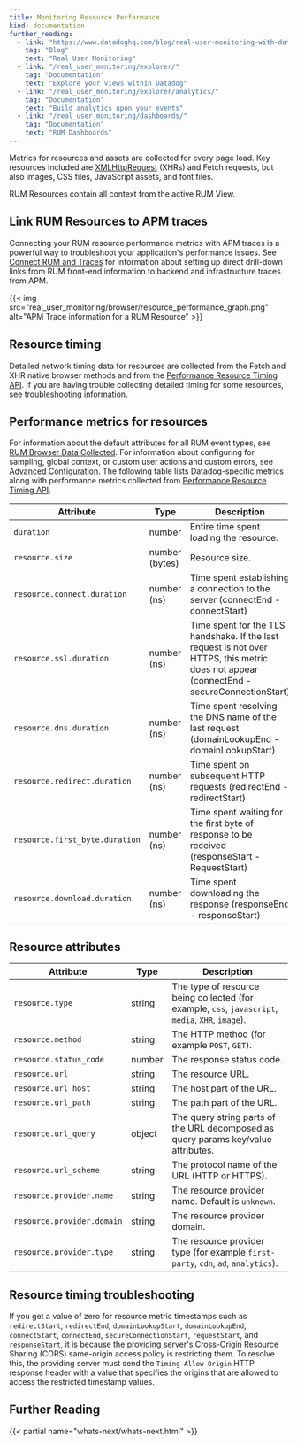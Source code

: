 ```yaml
---
title: Monitoring Resource Performance
kind: documentation
further_reading:
  - link: "https://www.datadoghq.com/blog/real-user-monitoring-with-datadog/"
    tag: "Blog"
    text: "Real User Monitoring"
  - link: "/real_user_monitoring/explorer/"
    tag: "Documentation"
    text: "Explore your views within Datadog"
  - link: "/real_user_monitoring/explorer/analytics/"
    tag: "Documentation"
    text: "Build analytics upon your events"
  - link: "/real_user_monitoring/dashboards/"
    tag: "Documentation"
    text: "RUM Dashboards"
---
```


Metrics for resources and assets are collected for every page load. Key resources included are [XMLHttpRequest][1] (XHRs) and Fetch requests, but also images, CSS files, JavaScript assets, and font files.

RUM Resources contain all context from the active RUM View.

## Link RUM Resources to APM traces

Connecting your RUM resource performance metrics with APM traces is a powerful way to troubleshoot your application's performance issues. See [Connect RUM and Traces][2] for information about setting up direct drill-down links from RUM front-end information to backend and infrastructure traces from APM.

{{< img src="real_user_monitoring/browser/resource_performance_graph.png" alt="APM Trace information for a RUM Resource"  >}}

## Resource timing

Detailed network timing data for resources are collected from the Fetch and XHR native browser methods and from the [Performance Resource Timing API][3]. If you are having trouble collecting detailed timing for some resources, see [troubleshooting information](#resource-timing-troubleshooting).

## Performance metrics for resources

For information about the default attributes for all RUM event types, see [RUM Browser Data Collected][4]. For information about configuring for sampling, global context, or custom user actions and custom errors, see [Advanced Configuration][5]. The following table lists Datadog-specific metrics along with performance metrics collected from [Performance Resource Timing API][3].

| Attribute                              | Type           | Description                                                                                                                               |
|----------------------------------------|----------------|-------------------------------------------------------------------------------------------------------------------------------------------|
| `duration`                             | number         | Entire time spent loading the resource.                                                                                                   |
| `resource.size`                | number (bytes) | Resource size.                                                                                                                            |
| `resource.connect.duration`    | number (ns)    | Time spent establishing a connection to the server (connectEnd - connectStart)                                                            |
| `resource.ssl.duration`        | number (ns)    | Time spent for the TLS handshake. If the last request is not over HTTPS, this metric does not appear (connectEnd - secureConnectionStart) |
| `resource.dns.duration`        | number (ns)    | Time spent resolving the DNS name of the last request (domainLookupEnd - domainLookupStart)                                               |
| `resource.redirect.duration`   | number (ns)    | Time spent on subsequent HTTP requests (redirectEnd - redirectStart)                                                                      |
| `resource.first_byte.duration` | number (ns)    | Time spent waiting for the first byte of response to be received (responseStart - RequestStart)                                           |
| `resource.download.duration`   | number (ns)    | Time spent downloading the response (responseEnd - responseStart)                                                                         |

## Resource attributes

| Attribute                      | Type   | Description                                                                             |
|--------------------------------|--------|-----------------------------------------------------------------------------------------|
| `resource.type`                | string | The type of resource being collected (for example, `css`, `javascript`, `media`, `XHR`, `image`).           |
| `resource.method`                | string | The HTTP method (for example `POST`, `GET`).           |
| `resource.status_code`             | number | The response status code.                                                               |
| `resource.url`                     | string | The resource URL.                                                                       |
| `resource.url_host`        | string | The host part of the URL.                                                          |
| `resource.url_path`        | string | The path part of the URL.                                                          |
| `resource.url_query` | object | The query string parts of the URL decomposed as query params key/value attributes. |
| `resource.url_scheme`      | string | The protocol name of the URL (HTTP or HTTPS).                                            |
| `resource.provider.name`      | string | The resource provider name. Default is `unknown`.                                            |
| `resource.provider.domain`      | string | The resource provider domain.                                            |
| `resource.provider.type`      | string | The resource provider type (for example `first-party`, `cdn`, `ad`, `analytics`).                                            |

## Resource timing troubleshooting

If you get a value of zero for resource metric timestamps such as `redirectStart`, `redirectEnd`, `domainLookupStart`, `domainLookupEnd`, `connectStart`, `connectEnd`, `secureConnectionStart`, `requestStart`, and `responseStart`, it is because the providing server's Cross-Origin Resource Sharing (CORS) same-origin access policy is restricting them. To resolve this, the providing server must send the `Timing-Allow-Origin` HTTP response header with a value that specifies the origins that are allowed to access the restricted timestamp values.

## Further Reading

{{< partial name="whats-next/whats-next.html" >}}

[1]: https://developer.mozilla.org/en-US/docs/Web/API/XMLHttpRequest
[2]: /real_user_monitoring/connect_rum_and_traces
[3]: https://developer.mozilla.org/en-US/docs/Web/API/PerformanceResourceTiming
[4]: /real_user_monitoring/browser/data_collected/?tab=resource#default-attributes
[5]: /real_user_monitoring/browser/advanced_configuration/

